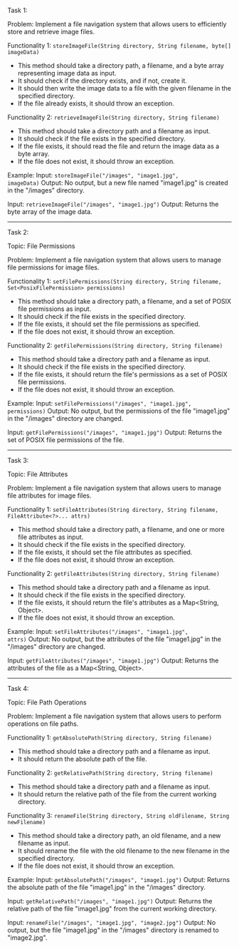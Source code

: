 Task 1:

Problem: Implement a file navigation system that allows users to efficiently store and retrieve image files.

Functionality 1: `storeImageFile(String directory, String filename, byte[] imageData)`

- This method should take a directory path, a filename, and a byte array representing image data as input.
- It should check if the directory exists, and if not, create it.
- It should then write the image data to a file with the given filename in the specified directory.
- If the file already exists, it should throw an exception.

Functionality 2: `retrieveImageFile(String directory, String filename)`

- This method should take a directory path and a filename as input.
- It should check if the file exists in the specified directory.
- If the file exists, it should read the file and return the image data as a byte array.
- If the file does not exist, it should throw an exception.

Example: Input: `storeImageFile("/images", "image1.jpg", imageData)` Output: No output, but a new file named "image1.jpg" is created in the "/images" directory.

Input: `retrieveImageFile("/images", "image1.jpg")` Output: Returns the byte array of the image data.

---

Task 2:

Topic: File Permissions

Problem: Implement a file navigation system that allows users to manage file permissions for image files.

Functionality 1: `setFilePermissions(String directory, String filename, Set<PosixFilePermission> permissions)`

- This method should take a directory path, a filename, and a set of POSIX file permissions as input.
- It should check if the file exists in the specified directory.
- If the file exists, it should set the file permissions as specified.
- If the file does not exist, it should throw an exception.

Functionality 2: `getFilePermissions(String directory, String filename)`

- This method should take a directory path and a filename as input.
- It should check if the file exists in the specified directory.
- If the file exists, it should return the file's permissions as a set of POSIX file permissions.
- If the file does not exist, it should throw an exception.

Example: Input: `setFilePermissions("/images", "image1.jpg", permissions)` Output: No output, but the permissions of the file "image1.jpg" in the "/images" directory are changed.

Input: `getFilePermissions("/images", "image1.jpg")` Output: Returns the set of POSIX file permissions of the file.

---

Task 3:

Topic: File Attributes

Problem: Implement a file navigation system that allows users to manage file attributes for image files.

Functionality 1: `setFileAttributes(String directory, String filename, FileAttribute<?>... attrs)`

- This method should take a directory path, a filename, and one or more file attributes as input.
- It should check if the file exists in the specified directory.
- If the file exists, it should set the file attributes as specified.
- If the file does not exist, it should throw an exception.

Functionality 2: `getFileAttributes(String directory, String filename)`

- This method should take a directory path and a filename as input.
- It should check if the file exists in the specified directory.
- If the file exists, it should return the file's attributes as a Map<String, Object>.
- If the file does not exist, it should throw an exception.

Example: Input: `setFileAttributes("/images", "image1.jpg", attrs)` Output: No output, but the attributes of the file "image1.jpg" in the "/images" directory are changed.

Input: `getFileAttributes("/images", "image1.jpg")` Output: Returns the attributes of the file as a Map<String, Object>.

---

Task 4:

Topic: File Path Operations

Problem: Implement a file navigation system that allows users to perform operations on file paths.

Functionality 1: `getAbsolutePath(String directory, String filename)`

- This method should take a directory path and a filename as input.
- It should return the absolute path of the file.

Functionality 2: `getRelativePath(String directory, String filename)`

- This method should take a directory path and a filename as input.
- It should return the relative path of the file from the current working directory.

Functionality 3: `renameFile(String directory, String oldFilename, String newFilename)`

- This method should take a directory path, an old filename, and a new filename as input.
- It should rename the file with the old filename to the new filename in the specified directory.
- If the file does not exist, it should throw an exception.

Example: Input: `getAbsolutePath("/images", "image1.jpg")` Output: Returns the absolute path of the file "image1.jpg" in the "/images" directory.

Input: `getRelativePath("/images", "image1.jpg")` Output: Returns the relative path of the file "image1.jpg" from the current working directory.

Input: `renameFile("/images", "image1.jpg", "image2.jpg")` Output: No output, but the file "image1.jpg" in the "/images" directory is renamed to "image2.jpg".